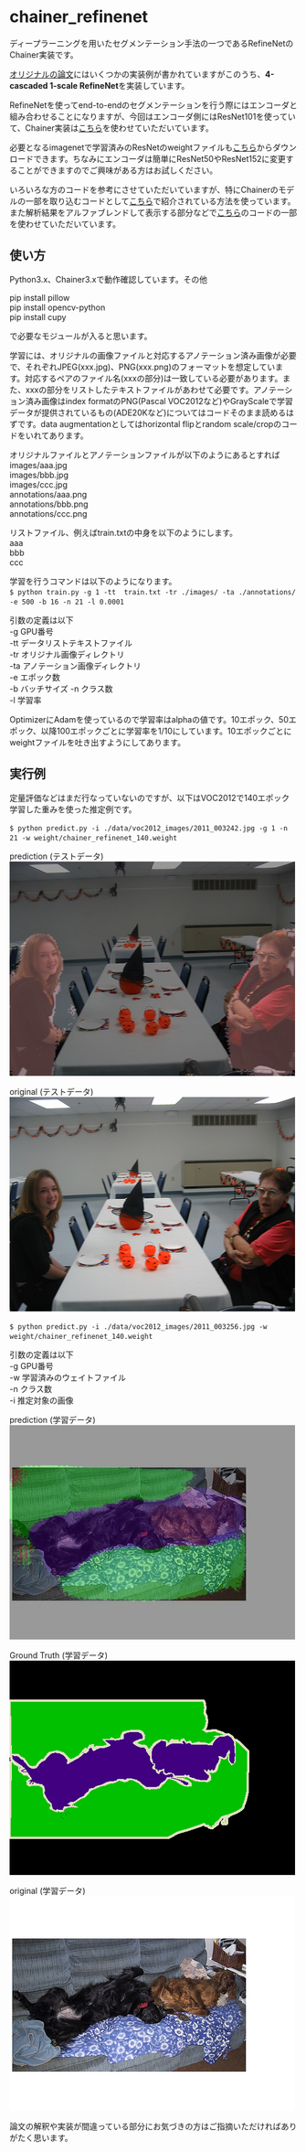 # chainer_refinenet

ディープラーニングを用いたセグメンテーション手法の一つであるRefineNetのChainer実装です。

[オリジナルの論文](https://arxiv.org/pdf/1611.06612.pdf)にはいくつかの実装例が書かれていますがこのうち、**4-cascaded 1-scale RefineNet**を実装しています。

RefineNetを使ってend-to-endのセグメンテーションを行う際にはエンコーダと組み合わせることになりますが、今回はエンコーダ側にはResNet101を使っていて、Chainer実装は[こちら](https://github.com/yasunorikudo/chainer-ResNet/tree/master/v2)を使わせていただいています。 

必要となるimagenetで学習済みのResNetのweightファイルも[こちら](https://github.com/yasunorikudo/chainer-ResNet/tree/master/v2)からダウンロードできます。ちなみにエンコーダは簡単にResNet50やResNet152に変更することができますのでご興味がある方はお試しください。

いろいろな方のコードを参考にさせていただいていますが、特にChainerのモデルの一部を取り込むコードとして[こちら](https://qiita.com/tabe2314/items/6c0c1b769e12ab1e2614)で紹介されている方法を使っています。また解析結果をアルファブレンドして表示する部分などで[こちら](https://github.com/k3nt0w/chainer_fcn)のコードの一部を使わせていただいています。

## 使い方
Python3.x、Chainer3.xで動作確認しています。その他

pip install pillow  
pip install opencv-python  
pip install cupy  

で必要なモジュールが入ると思います。

学習には、オリジナルの画像ファイルと対応するアノテーション済み画像が必要で、それぞれJPEG(xxx.jpg)、PNG(xxx.png)のフォーマットを想定しています。対応するペアのファイル名(xxxの部分)は一致している必要があります。また、xxxの部分をリストしたテキストファイルがあわせて必要です。アノテーション済み画像はindex formatのPNG(Pascal VOC2012など)やGrayScaleで学習データが提供されているもの(ADE20Kなど)についてはコードそのまま読めるはずです。data augmentationとしてはhorizontal flipとrandom scale/cropのコードをいれてあります。

オリジナルファイルとアノテーションファイルが以下のようにあるとすれば  
images/aaa.jpg  
images/bbb.jpg  
images/ccc.jpg  
annotations/aaa.png  
annotations/bbb.png  
annotations/ccc.png  

リストファイル、例えばtrain.txtの中身を以下のようにします。  
aaa  
bbb  
ccc  

学習を行うコマンドは以下のようになります。  
`$ python train.py -g 1 -tt  train.txt -tr ./images/ -ta ./annotations/ -e 500 -b 16 -n 21 -l 0.0001`

引数の定義は以下  
-g GPU番号  
-tt データリストテキストファイル  
-tr オリジナル画像ディレクトリ  
-ta アノテーション画像ディレクトリ  
-e エポック数  
-b バッチサイズ
-n クラス数  
-l 学習率  

OptimizerにAdamを使っているので学習率はalphaの値です。10エポック、50エポック、以降100エポックごとに学習率を1/10にしています。10エポックごとにweightファイルを吐き出すようにしてあります。

## 実行例
定量評価などはまだ行なっていないのですが、以下はVOC2012で140エポック学習した重みを使った推定例です。

`$ python predict.py -i ./data/voc2012_images/2011_003242.jpg -g 1 -n 21 -w weight/chainer_refinenet_140.weight`

prediction (テストデータ)  
![推定結果](https://raw.githubusercontent.com/ponta256/images/master/2011_003242_pred.jpg)

original (テストデータ)  
![オリジナル画像](https://raw.githubusercontent.com/ponta256/images/master/2011_003242_origin.jpg)

`$ python predict.py -i ./data/voc2012_images/2011_003256.jpg -w weight/chainer_refinenet_140.weight`

引数の定義は以下  
-g GPU番号  
-w 学習済みのウェイトファイル  
-n クラス数  
-i 推定対象の画像  

prediction (学習データ)  
![推定結果](https://raw.githubusercontent.com/ponta256/images/master/2011_003256_pred.jpg)

Ground Truth (学習データ)  
![Ground Truth](https://raw.githubusercontent.com/ponta256/images/master/2011_003256_ground_truth.png)

original (学習データ)  
![オリジナル画像](https://raw.githubusercontent.com/ponta256/images/master/2011_003256_origin.jpg)

論文の解釈や実装が間違っている部分にお気づきの方はご指摘いただければありがたく思います。

